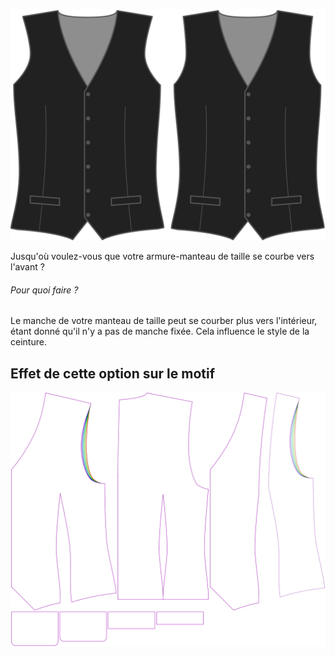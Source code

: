 ![Échancrure emmanchure avant](frontinset.svg)

Jusqu'où voulez-vous que votre armure-manteau de taille se courbe vers l'avant ?

<Note>

###### Pour quoi faire ?

Le manche de votre manteau de taille peut se courber plus vers l'intérieur, étant donné qu'il n'y a pas de manche fixée.
Cela influence le style de la ceinture.

</Note>

## Effet de cette option sur le motif
![Cette image montre l'effet de cette option en superposant plusieurs variantes qui ont une valeur différente pour cette option](wahid_frontinset_sample.svg "Effet de cette option sur le motif")